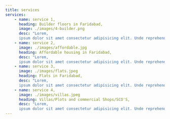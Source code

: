 ```yaml
---
title: services
services:
    - name: service 1,
      heading: Builder floors in Faridabad,
      image: ./images/4-builder.png
      desc: "Lorem,
      ipsum dolor sit amet consectetur adipisicing elit. Unde reprehenderit consectetur ut labore quod eligendi."
    - name: service 2,
      image: ./images/affordable.jpg
      heading: Affordable housing in Faridabad,
      desc: "Lorem,
      ipsum dolor sit amet consectetur adipisicing elit. Unde reprehenderit consectetur ut labore quod eligendi."
    - name: service 3,
      image: ./images/flats.jpeg
      heading: Flats in Faridabad,
      desc: "Lorem,
      ipsum dolor sit amet consectetur adipisicing elit. Unde reprehenderit consectetur ut labore quod eligendi."    
    - name: service 4,
      image: ./images/villas.jpeg
      heading: Villas/Plots and commercial Shops/SCO'S,
      desc: "Lorem,
      ipsum dolor sit amet consectetur adipisicing elit. Unde reprehenderit consectetur ut labore quod eligendi."
---
```

